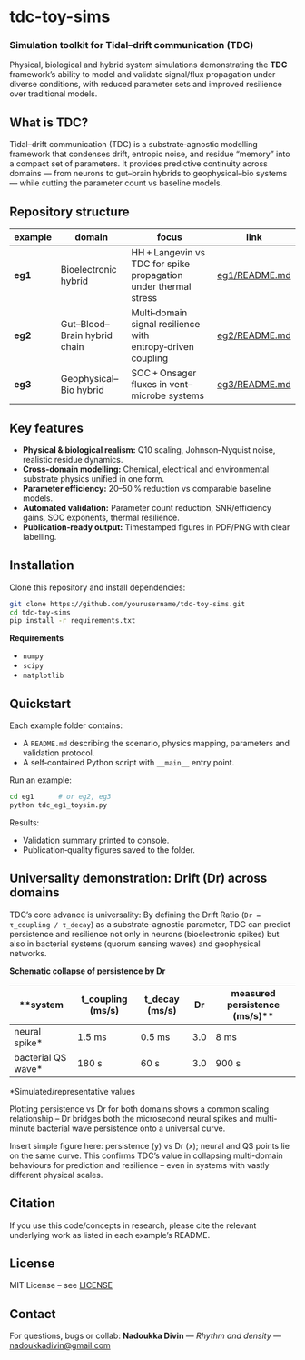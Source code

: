 # tdc-toy-sims

### **Simulation toolkit for Tidal–drift communication (TDC)**  
Physical, biological and hybrid system simulations demonstrating the **TDC** framework’s ability to model and validate signal/flux propagation under diverse conditions, with reduced parameter sets and improved resilience over traditional models.

## **What is TDC?**
Tidal–drift communication (TDC) is a substrate‑agnostic modelling framework that condenses drift, entropic noise, and residue “memory” into a compact set of parameters. It provides predictive continuity across domains — from neurons to gut–brain hybrids to geophysical–bio systems — while cutting the parameter count vs baseline models.

## **Repository structure**

| example | domain | focus | link |
|---------|--------|-------|------|
| **eg1** | Bioelectronic hybrid | HH + Langevin vs TDC for spike propagation under thermal stress | [eg1/README.md](eg1/README.md) |
| **eg2** | Gut–Blood–Brain hybrid chain | Multi‑domain signal resilience with entropy‑driven coupling | [eg2/README.md](eg2/README.md) |
| **eg3** | Geophysical–Bio hybrid | SOC + Onsager fluxes in vent–microbe systems | [eg3/README.md](eg3/README.md) |

## **Key features**
- **Physical & biological realism:** Q10 scaling, Johnson–Nyquist noise, realistic residue dynamics.
- **Cross‑domain modelling:** Chemical, electrical and environmental substrate physics unified in one form.
- **Parameter efficiency:** 20–50 % reduction vs comparable baseline models.
- **Automated validation:** Parameter count reduction, SNR/efficiency gains, SOC exponents, thermal resilience.
- **Publication‑ready output:** Timestamped figures in PDF/PNG with clear labelling.

## **Installation**

Clone this repository and install dependencies:

```bash
git clone https://github.com/yourusername/tdc-toy-sims.git
cd tdc-toy-sims
pip install -r requirements.txt
```

**Requirements**  
- `numpy`  
- `scipy`  
- `matplotlib`

## **Quickstart**

Each example folder contains:
- A `README.md` describing the scenario, physics mapping, parameters and validation protocol.
- A self‑contained Python script with `__main__` entry point.

Run an example:

```bash
cd eg1      # or eg2, eg3
python tdc_eg1_toysim.py
```

Results:
- Validation summary printed to console.
- Publication‑quality figures saved to the folder.

## **Universality demonstration: Drift (Dr) across domains**

TDC’s core advance is universality: By defining the Drift Ratio (`Dr = τ_coupling / τ_decay`) as a substrate-agnostic parameter, TDC can predict persistence and resilience not only in neurons (bioelectronic spikes) but also in bacterial systems (quorum sensing waves) and geophysical networks. 

**Schematic collapse of persistence by Dr**

| **system | t_coupling (ms/s) | t_decay (ms/s) | Dr | measured persistence (ms/s)** |
|---------|--------|-------|------|------|
| neural spike* | 1.5 ms | 0.5 ms | 3.0 | 8 ms |
|bacterial QS wave* | 180 s | 60 s | 3.0 | 900 s|

*Simulated/representative values 

Plotting persistence vs Dr for both domains shows a common scaling relationship – Dr bridges both the microsecond neural spikes and multi-minute bacterial wave persistence onto a universal curve. 

Insert simple figure here: persistence (y) vs Dr (x); neural and QS points lie on the same curve. This confirms TDC’s value in collapsing multi-domain behaviours for prediction and resilience – even in systems with vastly different physical scales.

## **Citation**

If you use this code/concepts in research, please cite the relevant underlying work as listed in each example’s README.

## **License**
MIT License – see [LICENSE](LICENSE)

## **Contact**
For questions, bugs or collab: **Nadoukka Divin** — *Rhythm and density* — [nadoukkadivin@gmail.com](mailto:nadoukkadivin@gmail.com)

